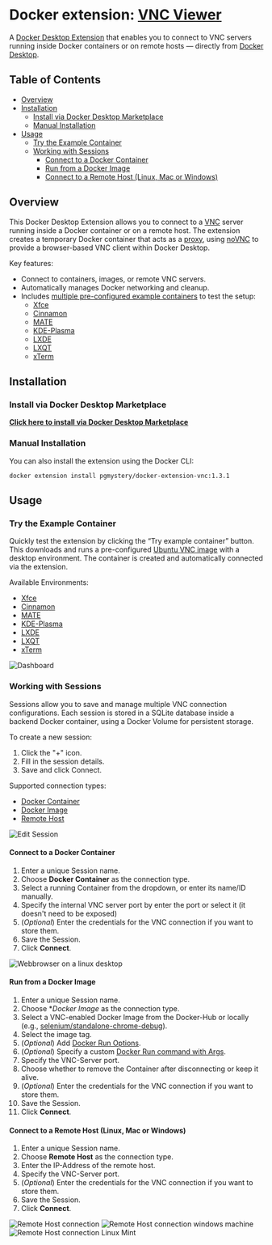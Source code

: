 # Docker extension: [VNC Viewer](https://hub.docker.com/extensions/pgmystery/docker-extension-vnc)

A [Docker Desktop Extension](https://www.docker.com/products/extensions/) that enables you to connect to VNC servers running inside Docker containers or on remote hosts — directly from [Docker Desktop](https://www.docker.com/products/docker-desktop/).

## Table of Contents
- [Overview](#overview)
- [Installation](#installation)
  - [Install via Docker Desktop Marketplace](#install-via-docker-desktop-marketplace)
  - [Manual Installation](#manual-installation)
- [Usage](#usage)
  - [Try the Example Container](#try-the-example-container)
  - [Working with Sessions](#working-with-sessions)
    - [Connect to a Docker Container](#connect-to-a-docker-container)
    - [Run from a Docker Image](#run-from-a-docker-image)
    - [Connect to a Remote Host (Linux, Mac or Windows)](#connect-to-a-remote-host-linux-mac-or-windows)

## Overview
This Docker Desktop Extension allows you to connect to a [VNC](https://en.wikipedia.org/wiki/VNC) server running inside a Docker container or on a remote host. The extension creates a temporary Docker container that acts as a [proxy](https://hub.docker.com/r/pgmystery/proxy_vnc), using [noVNC](https://github.com/novnc/noVNC) to provide a browser-based VNC client within Docker Desktop.

Key features:
- Connect to containers, images, or remote VNC servers.
- Automatically manages Docker networking and cleanup.
- Includes [multiple pre-configured example containers](https://github.com/pgmystery/docker-extension-vnc/tree/main/docker/vnc_ubuntu) to test the setup:
  - [Xfce](https://github.com/pgmystery/docker-extension-vnc/tree/main/docker/vnc_ubuntu/xfce)
  - [Cinnamon](https://github.com/pgmystery/docker-extension-vnc/tree/main/docker/vnc_ubuntu/cinnamon)
  - [MATE](https://github.com/pgmystery/docker-extension-vnc/tree/main/docker/vnc_ubuntu/mate)
  - [KDE-Plasma](https://github.com/pgmystery/docker-extension-vnc/tree/main/docker/vnc_ubuntu/kde-plasma)
  - [LXDE](https://github.com/pgmystery/docker-extension-vnc/tree/main/docker/vnc_ubuntu/lxde)
  - [LXQT](https://github.com/pgmystery/docker-extension-vnc/tree/main/docker/vnc_ubuntu/lxqt)
  - [xTerm](https://github.com/pgmystery/docker-extension-vnc/tree/main/docker/vnc_ubuntu/xterm)


## Installation
### Install via Docker Desktop Marketplace
**[Click here to install via Docker Desktop Marketplace](https://open.docker.com/extensions/marketplace?extensionId=pgmystery/docker-extension-vnc)**

### Manual Installation
You can also install the extension using the Docker CLI:

```shell
docker extension install pgmystery/docker-extension-vnc:1.3.1
```

## Usage

### Try the Example Container
Quickly test the extension by clicking the “Try example container” button. This downloads and runs a pre-configured [Ubuntu VNC image](https://hub.docker.com/r/pgmystery/ubuntu_vnc) with a desktop environment.
The container is created and automatically connected via the extension.

Available Environments:
- [Xfce](https://github.com/pgmystery/docker-extension-vnc/tree/main/docker/vnc_ubuntu/xfce)
- [Cinnamon](https://github.com/pgmystery/docker-extension-vnc/tree/main/docker/vnc_ubuntu/cinnamon)
- [MATE](https://github.com/pgmystery/docker-extension-vnc/tree/main/docker/vnc_ubuntu/mate)
- [KDE-Plasma](https://github.com/pgmystery/docker-extension-vnc/tree/main/docker/vnc_ubuntu/kde-plasma)
- [LXDE](https://github.com/pgmystery/docker-extension-vnc/tree/main/docker/vnc_ubuntu/lxde)
- [LXQT](https://github.com/pgmystery/docker-extension-vnc/tree/main/docker/vnc_ubuntu/lxqt)
- [xTerm](https://github.com/pgmystery/docker-extension-vnc/tree/main/docker/vnc_ubuntu/xterm)

![Dashboard](docs/imgs/screenshot4.png)


### Working with Sessions
Sessions allow you to save and manage multiple VNC connection configurations. Each session is stored in a SQLite database inside a backend Docker container, using a Docker Volume for persistent storage.

To create a new session:
1. Click the "+" icon.
2. Fill in the session details.
3. Save and click Connect.

Supported connection types:
- [Docker Container](#connect-to-a-docker-container)
- [Docker Image](#run-from-a-docker-image)
- [Remote Host](#connect-to-a-remote-host-linux-mac-or-windows)

![Edit Session](docs/imgs/screenshot6.png)


#### Connect to a Docker Container
1. Enter a unique Session name.
2. Choose **Docker Container** as the connection type.
3. Select a running Container from the dropdown, or enter its name/ID manually.
4. Specify the internal VNC server port by enter the port or select it (it doesn't need to be exposed)
5. (*Optional*) Enter the credentials for the VNC connection if you want to store them.
6. Save the Session.
7. Click **Connect**.

![Webbrowser on a linux desktop](docs/imgs/screenshot1.png)

#### Run from a Docker Image
1. Enter a unique Session name.
2. Choose **Docker Image* as the connection type.
3. Select a VNC-enabled Docker Image from the Docker-Hub or locally (e.g., [selenium/standalone-chrome-debug](https://hub.docker.com/r/selenium/standalone-chrome-debug)).
4. Select the image tag.
5. (*Optional*) Add [Docker Run Options](https://docs.docker.com/reference/cli/docker/container/run/#options).
6. (*Optional*) Specify a custom [Docker Run command with Args](https://docs.docker.com/engine/containers/run/#commands-and-arguments).
7. Specify the VNC-Server port.
8. Choose whether to remove the Container after disconnecting or keep it alive.
9. (*Optional*) Enter the credentials for the VNC connection if you want to store them.
10. Save the Session.
11. Click **Connect**.

#### Connect to a Remote Host (Linux, Mac or Windows)
1. Enter a unique Session name.
2. Choose **Remote Host** as the connection type.
3. Enter the IP-Address of the remote host.
4. Specify the VNC-Server port.
9. (*Optional*) Enter the credentials for the VNC connection if you want to store them.
6. Save the Session.
7. Click **Connect**.

![Remote Host connection](docs/imgs/screenshot5.png)
![Remote Host connection windows machine](docs/imgs/screenshot8.png)
![Remote Host connection Linux Mint](docs/imgs/screenshot7.png)
